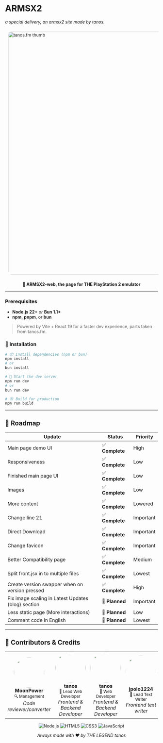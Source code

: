 # ARMSX2

_a special delivery, an armsx2 site made by tanos._

<img src="https://tanos.is-a.dev/images/puresakura.png" alt="tanos.fm thumb" width="800px" style="border-radius: 10px; margin: 10px;">

<div align="center">

**🚀 ARMSX2-web, the page for THE PlayStation 2 emulator**

</div>

---

### Prerequisites

- **Node.js 22+** _or_ **Bun 1.1+**
- **npm**, **pnpm**, or **bun**

> Powered by Vite + React 19 for a faster dev experience, parts taken from tanos.fm.

### 🔧 Installation

```bash
# 📦 Install dependencies (npm or bun)
npm install
# or
bun install

# 🚀 Start the dev server
npm run dev
# or
bun run dev

# 🏗 Build for production
npm run build
```

---

## 🎯 Roadmap

<div align="center">

| Update                                             | Status             | Priority  |
| -------------------------------------------------- | ------------------ | --------- |
| Main page demo UI                                  | ✅ **Complete**    | High      |
| Responsiveness                                     | ✅ **Complete**    | Low       |
| Finished main page UI                              | ✅ **Complete**    | Low       |
| Images                                             | ✅ **Complete**    | Low       |
| More content                                       | ✅ **Complete**    | Lowered   |
| Change line 21                                     | ✅ **Complete**    | Important |
| Direct Download                                    | ✅ **Complete**    | Important |
| Change favicon                                     | ✅ **Complete**    | Important |
| Better Compatibility page                          | ✅ **Complete**    | Medium    |
| Split front.jsx in to multiple files               | ✅ **Complete**    | Lowest    |
| Create version swapper when on version pressed     | ✅ **Complete**    | High      |
| Fix image scaling in Latest Updates (blog) section | 🔄 **Planned**     | Important |
| Less static page (More interactions)               | 🔄 **Planned**     | Low       |
| Comment code in English                            | 🔄 **Planned**     | Lowest    |

</div>

---

## 🤝 Contributors & Credits

<div align="center">
<table>
<tr>

<td align="center" width="200px">
<img src="https://github.com/momo-AUX1.png" width="100px" style="border-radius: 50%"><br>
<strong>MoonPower</strong><br>
<sub>🔍 Management</sub><br>
<em>Code reviewer/converter</em>
</td>

<td align="center" width="200px">
<img src="https://github.com/tanosshi.png" width="100px" style="border-radius: 50%"><br>
<strong>tanos</strong><br>
<sub>🎯 Lead Web Developer</sub><br>
<em>Frontend & Backend Developer</em>
</td>

<td align="center" width="200px">
<img src="https://github.com/medievalshell.png" width="100px" style="border-radius: 50%"><br>
<strong>tanos</strong><br>
<sub>🎯 Web Developer</sub><br>
<em>Frontend & Backend Developer</em>
</td>

<td align="center" width="200px">
<img src="https://github.com/jpolo1224.png" width="100px" style="border-radius: 50%"><br>
<strong>jpolo1224</strong><br>
<sub>💬 Lead Text Writer</sub><br>
<em>Frontend text writer</em>
</td>
</tr>
</table>
</div>

<div align="center">

![Node.js](https://img.shields.io/badge/Node.js-43853D?style=for-the-badge&logo=node.js&logoColor=white)
![HTML5](https://img.shields.io/badge/HTML5-E34F26?style=for-the-badge&logo=html5&logoColor=white)
![CSS3](https://img.shields.io/badge/CSS3-1572B6?style=for-the-badge&logo=css3&logoColor=white)
![JavaScript](https://img.shields.io/badge/JavaScript-F7DF1E?style=for-the-badge&logo=javascript&logoColor=black)

</div>

<div align="center">

_Always made with ❤️ by THE LEGEND tanos_

</div>
